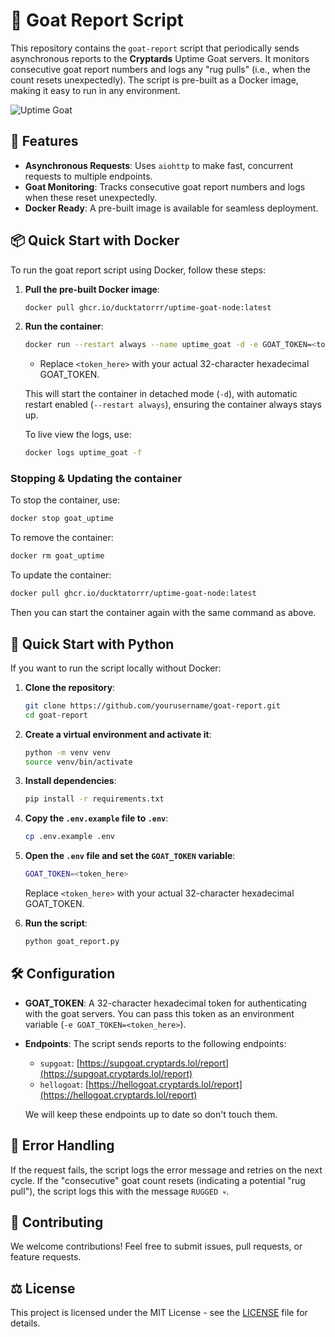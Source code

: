 # 🐐 Goat Report Script

This repository contains the `goat-report` script that periodically sends asynchronous reports to the **Cryptards** Uptime Goat servers. It monitors consecutive goat report numbers and logs any "rug pulls" (i.e., when the count resets unexpectedly). The script is pre-built as a Docker image, making it easy to run in any environment.

![Uptime Goat](assets/goattime.png)

## 🚀 Features

- **Asynchronous Requests**: Uses `aiohttp` to make fast, concurrent requests to multiple endpoints.
- **Goat Monitoring**: Tracks consecutive goat report numbers and logs when these reset unexpectedly.
- **Docker Ready**: A pre-built image is available for seamless deployment.

## 📦 Quick Start with Docker

To run the goat report script using Docker, follow these steps:

1. **Pull the pre-built Docker image**:

   ```bash
   docker pull ghcr.io/ducktatorrr/uptime-goat-node:latest
   ```

2. **Run the container**:

   ```bash
   docker run --restart always --name uptime_goat -d -e GOAT_TOKEN=<token_here> ghcr.io/ducktatorrr/uptime-goat-node:latest
   ```

   - Replace `<token_here>` with your actual 32-character hexadecimal GOAT_TOKEN.

   This will start the container in detached mode (`-d`), with automatic restart enabled (`--restart always`), ensuring the container always stays up.

   To live view the logs, use:

   ```bash
   docker logs uptime_goat -f
   ```

### Stopping & Updating the container

To stop the container, use:

```bash
docker stop goat_uptime
```

To remove the container:

```bash
docker rm goat_uptime
```

To update the container:

```bash
docker pull ghcr.io/ducktatorrr/uptime-goat-node:latest
```

Then you can start the container again with the same command as above.

## 🐍 Quick Start with Python

If you want to run the script locally without Docker:

1. **Clone the repository**:

   ```bash
   git clone https://github.com/yourusername/goat-report.git
   cd goat-report
   ```

2. **Create a virtual environment and activate it**:

   ```bash
   python -m venv venv
   source venv/bin/activate
   ```

3. **Install dependencies**:

   ```bash
   pip install -r requirements.txt
   ```

4. **Copy the `.env.example` file to `.env`**:

   ```bash
   cp .env.example .env
   ```

5. **Open the `.env` file and set the `GOAT_TOKEN` variable**:

   ```bash
   GOAT_TOKEN=<token_here>
   ```

   Replace `<token_here>` with your actual 32-character hexadecimal GOAT_TOKEN.

6. **Run the script**:
   ```bash
   python goat_report.py
   ```

## 🛠 Configuration

- **GOAT_TOKEN**: A 32-character hexadecimal token for authenticating with the goat servers. You can pass this token as an environment variable (`-e GOAT_TOKEN=<token_here>`).

- **Endpoints**: The script sends reports to the following endpoints:

  - `supgoat`: [https://supgoat.cryptards.lol/report](https://supgoat.cryptards.lol/report)
  - `hellogoat`: [https://hellogoat.cryptards.lol/report](https://hellogoat.cryptards.lol/report)

  We will keep these endpoints up to date so don't touch them.

## 🐛 Error Handling

If the request fails, the script logs the error message and retries on the next cycle. If the "consecutive" goat count resets (indicating a potential "rug pull"), the script logs this with the message `RUGGED 💀`.

## 🎉 Contributing

We welcome contributions! Feel free to submit issues, pull requests, or feature requests.

## ⚖️ License

This project is licensed under the MIT License - see the [LICENSE](LICENSE) file for details.
